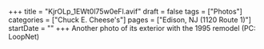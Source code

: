 +++
title = "KjrOLp_1EWt0l75w0eFl.avif"
draft = false
tags = ["Photos"]
categories = ["Chuck E. Cheese's"]
pages = ["Edison, NJ (1120 Route 1)"]
startDate = ""
+++
Another photo of its exterior with the 1995 remodel (PC: LoopNet)
